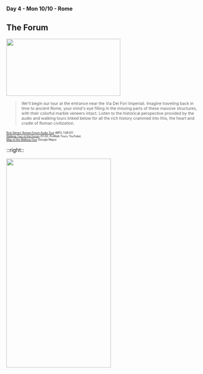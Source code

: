 #### Day 4 - Mon 10/10 - Rome
## **The Forum**

<img src="/rome-forum.jpg" height="150" width="300" style="margin:auto"/>

> <span style="font-size:75%"> We'll begin our tour at the entrance near the Via Dei Fori Imperiali. Imagine traveling back in time to ancient Rome, your mind's eye filling in the missing parts of these massive structures, with their colorful marble veneers intact.  Listen to the historical perspective provided by the audio and walking tours linked below for all the rich history crammed into this, the heart and cradle of Roman civilization.</span>

<span style="font-size:50%">[Rick Steves' Roman Forum Audio Tour](https://podcasts.ricksteves.com/walkingtours/RomanForum.mp3) (MP3, 1:08:07)</span>
<br>
<span style="font-size:50%">[Walking Tour of the Forum](https://youtu.be/k4P5W1DKTBI)  (51:00, ProWalk Tours, YouTube)</span>
<br>
<span style="font-size:50%">[Map of the Walking Tour](https://www.google.com/maps/d/viewer?mid=1aWn5IgwI9hf1TuPa99xjYkA7q7NegYsK&ll=41.8917763120126%2C12.487398700000005&z=17)  (Google Maps)</span>

::right::

<img src="/rome-forum-map.png" height="550" width="275" style="margin:auto"/>

